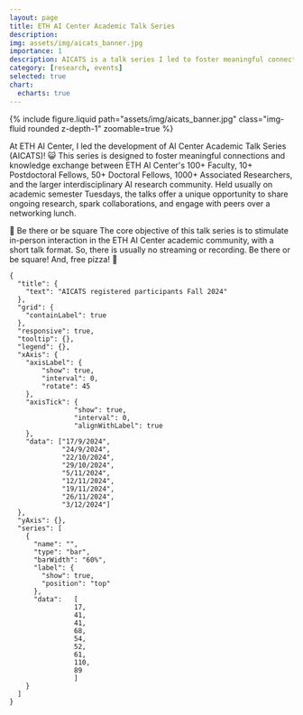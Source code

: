 ```yaml
---
layout: page
title: ETH AI Center Academic Talk Series
description:
img: assets/img/aicats_banner.jpg
importance: 1
description: AICATS is a talk series I led to foster meaningful connections and knowledge exchange between ETH AI Center's 100+ Faculty, 10+ Postdoctoral Fellows, 50+ Doctoral Fellows, and wider academic community.
category: [research, events]
selected: true
chart:
  echarts: true
---
```


<div class="row mt-3">
    <div class="col-sm mt-3 mt-md-0">
        {% include figure.liquid path="assets/img/aicats_banner.jpg" class="img-fluid rounded z-depth-1" zoomable=true %}
    </div>
</div>

At ETH AI Center, I led the development of AI Center Academic Talk Series (AICATS)! 😺 This series is designed to foster meaningful connections and knowledge exchange between ETH AI Center's 100+ Faculty, 10+ Postdoctoral Fellows, 50+ Doctoral Fellows, 1000+ Associated Researchers, and the larger interdisciplinary AI research community. Held usually on academic semester Tuesdays, the talks offer a unique opportunity to share ongoing research, spark collaborations, and engage with peers over a networking lunch.

📍 Be there or be square
The core objective of this talk series is to stimulate in-person interaction in the ETH AI Center academic community, with a short talk format. So, there is usually no streaming or recording. Be there or be square! And, free pizza! 🍕

```echarts
{
  "title": {
    "text": "AICATS registered participants Fall 2024"
  },
  "grid": {
    "containLabel": true
  },
  "responsive": true,
  "tooltip": {},
  "legend": {},
  "xAxis": {
    "axisLabel": {
        "show": true,
        "interval": 0,
        "rotate": 45
    },
    "axisTick": {
                "show": true,
                "interval": 0,
                "alignWithLabel": true
    },
    "data": ["17/9/2024",
             "24/9/2024",
             "22/10/2024",
             "29/10/2024",
             "5/11/2024",
             "12/11/2024",
             "19/11/2024",
             "26/11/2024",
             "3/12/2024"]
  },
  "yAxis": {},
  "series": [
    {
      "name": "",
      "type": "bar",
      "barWidth": "60%",
      "label": {
        "show": true,
        "position": "top"
      },
      "data":   [
                17,
                41,
                41,
                68,
                54,
                52,
                61,
                110,
                89
                ]
    }
  ]
}
```
